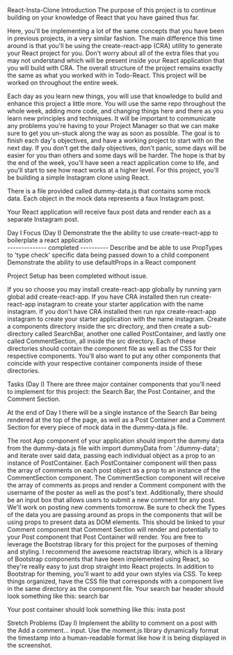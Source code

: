 React-Insta-Clone
Introduction
The purpose of this project is to continue building on your knowledge of React that you have gained thus far.

Here, you'll be implementing a lot of the same concepts that you have been in previous projects, in a very similar fashion.
The main difference this time around is that you'll be using the create-react-app (CRA) utility to generate your React project for you.
Don't worry about all of the extra files that you may not understand which will be present inside your React application that you will build with CRA.
The overall structure of the project remains exactly the same as what you worked with in Todo-React.
This project will be worked on throughout the entire week.

Each day as you learn new things, you will use that knowledge to build and enhance this project a little more.
You will use the same repo throughout the whole week, adding more code, and changing things here and there as you learn new principles and techniques.
It will be important to communicate any problems you're having to your Project Manager so that we can make sure to get you un-stuck along the way as soon as possible.
The goal is to finish each day's objectives, and have a working project to start with on the next day.
If you don't get the daily objectives, don't panic, some days will be easier for you than others and some days will be harder.
The hope is that by the end of the week, you'll have seen a react application come to life, and you'll start to see how react works at a higher level.
For this project, you'll be building a simple Instagram clone using React.

There is a file provided called dummy-data.js that contains some mock data. Each object in the mock data represents a faux Instagram post.

Your React application will receive faux post data and render each as a separate Instagram post.

Day I
Focus (Day I)
Demonstrate the the ability to use create-react-app to boilerplate a react application  
-------------- completed ----------
Describe and be able to use PropTypes to 'type check' specific data being passed down to a child component
Demonstrate the ability to use defaultProps in a React component

Project Setup has been completed without issue.

If you so choose you may install create-react-app globally by running yarn global add create-react-app.
If you have CRA installed then run create-react-app instagram to create your starter application with the name instagram.
If you don't have CRA installed then run npx create-react-app instagram to create your starter application with the name instagram.
Create a components directory inside the src directory, and then create a sub-directory called SearchBar, another one called PostContainer, and lastly one called CommentSection, all inside the src directory. Each of these directories should contain the component file as well as the CSS for their respective components. You'll also want to put any other components that coincide with your respective container components inside of these directories.


Tasks (Day I)
There are three major container components that you'll need to implement for this project: the Search Bar, the Post Container, and the Comment Section.

At the end of Day I there will be a single instance of the Search Bar being rendered at the top of the page, as well as a Post Container and a Comment Section for every piece of mock data in the dummy-data.js file.


The root App component of your application should import the dummy data from the dummy-data.js file with import dummyData from './dummy-data'; and iterate over said data, passing each individual object as a prop to an instance of PostContainer.
Each PostContainer component will then pass the array of comments on each post object as a prop to an instance of the CommentSection component.
The CommentSection component will receive the array of comments as props and render a Comment component with the username of the poster as well as the post's text. Additionally, there should be an input box that allows users to submit a new comment for any post. We'll work on posting new comments tomorrow.
Be sure to check the Types of the data you are passing around as props in the components that will be using props to present data as DOM elements. This should be linked to your Comment component that Comment Section will render and potentially to your Post component that Post Container will render.
You are free to leverage the Bootstrap library for this project for the purposes of theming and styling. I recommend the awesome reactstrap library, which is a library of Bootstrap components that have been implemented using React, so they're really easy to just drop straight into React projects.
In addition to Bootstrap for theming, you'll want to add your own styles via CSS. To keep things organized, have the CSS file that corresponds with a component live in the same directory as the component file.
Your search bar header should look something like this: search bar

Your post container should look something like this: insta post

Stretch Problems (Day I)
Implement the ability to comment on a post with the Add a comment... input.
Use the moment.js library dynamically format the timestamp into a human-readable format like how it is being displayed in the screenshot.